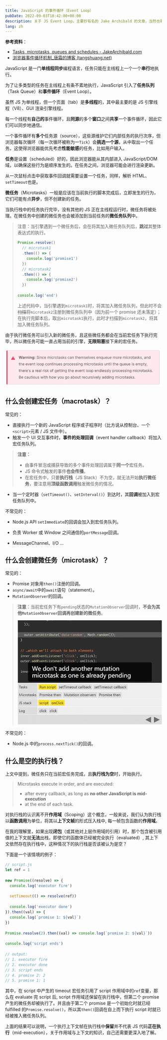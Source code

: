 ```yaml
---
title: JavaScript 的事件循环（Event Loop）
pubDate: 2022-09-03T18:42:00+08:00
description: 关于 JS Event Loop，主要抄有名的 Jake Archibald 的文章，当然也有抄其他的。
lang: zh
---
```


**参考资料**：

- [Tasks, microtasks, queues and schedules - JakeArchibald.com](https://jakearchibald.com/2015/tasks-microtasks-queues-and-schedules/?utm_source=html5weekly)
- [浏览器事件循环机制_唐霜的博客 (tangshuang.net)](https://www.tangshuang.net/7617.html)

JavaScript 是一门**单线程同步**编程语言，任务只能在主线程上一个一个**串行**地执行。

为了让多类型的任务在主线程上有条不紊地执行，JavaScript 引入了**任务队列**（Task Queue）和**事件循环**（Event Loop）。

虽然 JS 为单线程，但一个页面（tab）是**多线程**的，其中最主要的是 JS 引擎线程（V8）、GUI 渲染引擎线程。

每一个线程有**自己的**事件循环，且**同源**的多个**窗口**之间**共享**一个事件循环，因此它们可以同步地通信。

一个事件循环有**多个**任务源（source），这些源维护它们内部任务的执行次序，但浏览器每次循环（每一次循环被称为一`Tick`）会**挑选一个源**，从中取出一个任务。这使得浏览器能优先考虑**性能敏感**的任务，比如用户输入。

**任务**是设置（scheduled）好的，因此浏览器能从其内部进入 JavaScript/DOM 域，以确保这些行为是顺序发生的。在任务之间，浏览器可能会进行渲染更新。

从一次鼠标点击中获取事件回调就需要设置一个任务，同样，解析 HTML、`setTimeout`也是。

**微任务**（Microtasks）一般是应该在当前执行的脚本完成后，立即发生的行为，它们可能有点**异步**，但不创建新的任务。

当执行栈中的任务执行完毕，没有其他的 JS 正在主线程运行时，微任务将被处理。在微任务中创建的微任务也会被添加到当前任务的**微任务队列**中。

> 注意：当引擎遇到一个微任务后，会在将其加入微任务队列后，**跳过**其整体表达式的执行。
>
> ```javascript
> Promise.resolve()
>   // microtask1
>   .then(() => {
>     console.log('promise1')
>   })
>   // microtask2
>   .then(() => {
>     console.log('promise2')
>   })
>
> console.log('end')
> ```
>
> 上述代码中，当引擎遇到`microtask1`时，将其加入微任务队列，但此时不会<del>扫描</del>将`microtask2`注册到微任务队列中（因为前一个 promise 还未落定）；在执行完脚本后，取出`microtask1`执行，此时才扫描到`microtask2`，将其加入微任务队列。

由于执行微任务可以引入新的微任务，且这些微任务都会在当前宏任务下执行完毕，所以微任务可能一直占用当前的引擎，**无限阻塞**接下来的宏任务。

![微任务可以产生新的微任务，阻塞后续宏任务](../../assets/js-event-loop/warning.webp)

## 什么会创建宏任务（macrotask）？

常见的：

- 直接执行一个新的 JavaScript 程序或子程序时（比方说从控制台、一个`<script>`元素 / JS 文件中）。
- 触发一个 UI 交互事件时，**事件的处理回调**（event handler callback）将加入宏任务队列。

> **注意：**
>
> - 由事件冒泡或捕获导致的多个事件处理回调属于**同一个**宏任务。
> - JS 命令式触发的事件**也会传播**。
> - 在宏任务中，只要**执行栈**（JS Stack）不为空，就无法开始**执行微任务**，要注意用**顶级函数调用**触发微任务的情况。

- 当一个定时器（`setTimeout()`、`setInterval()`）到达时，其**回调**被加入到宏任务队列中。

不常见的：

- Node.js API `setImmediate`的回调会加入到宏任务队列。

- 负责 Worker 或 Window 之间通信的`portMessage`回调。
- MessageChannel、I/O ...

## 什么会创建微任务（microtask）？

常见的：

- Promise 对象用`then()`注册的回调。
- `async/await`中的`await`语句（statement）。
- `MutationObserver`的回调。

> **注意**：当前宏任务下有`pending`状态的`MutationObserver`回调时，**不会为其他`MutationObserver`回调再创建新的微任务**。
>
> ![MutationObserver 的特殊异步处理](../../assets/js-event-loop/mid-execution.webp)

不常见的：

- Node.js 中的`process.nextTick()`的回调。

## 什么是**空**的执行栈？

上文中提到，微任务只在当前宏任务完成，且**执行栈为空**时，开始执行。

> Microtasks execute in order, and are executed:
>
> - after every callback, as long as **no other JavaScript is mid-execution**
> - at the end of each task.

对执行栈的认识离不开**作用域**（Scoping）这个概念，一般来说，我们认为执行栈以**函数调用**为单位，将其以**上下文帧**的形式压入栈中,
每一帧包含函数的**作用域**。

在我的理解里，如果出现**闭包**（或其他对上层作用域的引用）时，那个包含被引用值的上下文就**无法**出栈，即使它的函数体已经被完全执行（evaluated）,
其上下文依然存在执行栈中，这种情况下的执行栈是否该被认为是空？

下面是一个该情境的例子：

```js
// script.js
let ref = 1

new Promise((resolve) => {
  console.log('executor fire')

  setTimeout(() => resolve(ref))

  console.log('executor done')
}).then((val) => {
  console.log(`promise 1: ${val}`)
})

Promise.resolve(2).then((val) => console.log(`promise 2: ${val}`))

console.log('script ends')

// output:
// 1. executor fire
// 2. executor done
// 3. script ends
// 4. promise 2: 2
// 5. promise 1: 1
```

其中，在 script 中产生的 timeout 宏任务引用了 script 作用域中的`ref`变量，那么在 evaluate 完 script 后,
script 作用域还保留在执行栈中，但第二个 promise 产生的微任务却被执行了。并且由于第二个 promise 是一个初始化时就已经 fulfilled
的`Promise.resolve()`，所以其`then()`回调在自上而下执行 script 时就已经被推入微任务队列。

上面的结果可以说明，一个执行上下文帧在执行栈中**保留**并不代表 JS 代码**正在执行**（mid-execution），关于作用域与上下文的知识，自己还需要更深入地了解。
